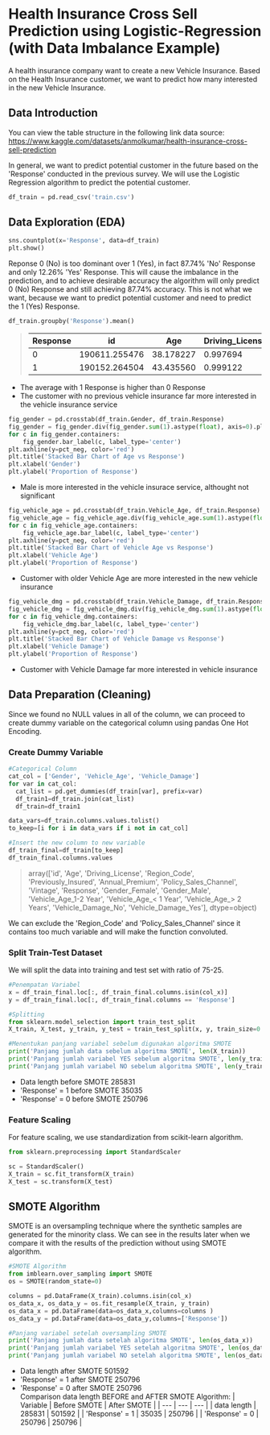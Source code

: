 # Health Insurance Cross Sell Prediction using Logistic-Regression (with Data Imbalance Example)
A health insurance company want to create a new Vehicle Insurance. Based on the Health Insurance customer, we want to predict how many interested in the new Vehicle Insurance.

## Data Introduction
You can view the table structure in the following link
data source: https://www.kaggle.com/datasets/anmolkumar/health-insurance-cross-sell-prediction

In general, we want to predict potential customer in the future based on the 'Response' conducted in the previous survey.
We will use the Logistic Regression algorithm to predict the potential customer.

```python
df_train = pd.read_csv('train.csv')
```

## Data Exploration (EDA)
```python
sns.countplot(x='Response', data=df_train)
plt.show()
```
Reponse 0 (No) is too dominant over 1 (Yes), in fact 87.74% 'No' Response and only 12.26% 'Yes' Response. This will cause the imbalance in the prediction, and to achieve desirable accuracy the algorithm will only predict 0 (No) Response and still achieving 87.74% accuracy. This is not what we want, because we want to predict potential customer and need to predict the 1 (Yes) Response.

```python
df_train.groupby('Response').mean()
```
> | Response | id |	Age |	Driving_License |	Region_Code |	Previously_Insured |	Annual_Premium |	Policy_Sales_Channel |	Vintage | 
> | --- | --- | --- | --- | --- | --- | --- | --- | --- |
> | 0 |	190611.255476 |	38.178227 |	0.997694 |	26.336544 |	0.521742 |	30419.160276 |	114.851040 |	154.380243 |
> | 1	| 190152.264504 |	43.435560 |	0.999122 |	26.762963 |	0.003383 |	31604.092742 |	91.869086 |	154.112246 |
 - The average with 1 Response is higher than 0 Response
 - The customer with no previous vehicle insurance far more interested in the vehicle insurance service

```python
fig_gender = pd.crosstab(df_train.Gender, df_train.Response)
fig_gender = fig_gender.div(fig_gender.sum(1).astype(float), axis=0).plot(kind='bar', stacked=True)
for c in fig_gender.containers:
    fig_gender.bar_label(c, label_type='center')
plt.axhline(y=pct_neg, color='red')
plt.title('Stacked Bar Chart of Age vs Response')
plt.xlabel('Gender')
plt.ylabel('Proportion of Response')
```
  - Male is more interested in the vehicle insurace service, althought not significant

```python
fig_vehicle_age = pd.crosstab(df_train.Vehicle_Age, df_train.Response)
fig_vehicle_age = fig_vehicle_age.div(fig_vehicle_age.sum(1).astype(float), axis=0).plot(kind='bar', stacked=True)
for c in fig_vehicle_age.containers:
    fig_vehicle_age.bar_label(c, label_type='center')
plt.axhline(y=pct_neg, color='red')
plt.title('Stacked Bar Chart of Vehicle Age vs Response')
plt.xlabel('Vehicle Age')
plt.ylabel('Proportion of Response')
```
  - Customer with older Vehicle Age are more interested in the new vehicle insurance

```python
fig_vehicle_dmg = pd.crosstab(df_train.Vehicle_Damage, df_train.Response)
fig_vehicle_dmg = fig_vehicle_dmg.div(fig_vehicle_dmg.sum(1).astype(float), axis=0).plot(kind='bar', stacked=True)
for c in fig_vehicle_dmg.containers:
    fig_vehicle_dmg.bar_label(c, label_type='center')
plt.axhline(y=pct_neg, color='red')
plt.title('Stacked Bar Chart of Vehicle Damage vs Response')
plt.xlabel('Vehicle Damage')
plt.ylabel('Proportion of Response')
```
  - Customer with Vehicle Damage far more interested in vehicle insurance

## Data Preparation (Cleaning)
Since we found no NULL values in all of the column, we can proceed to create dummy variable on the categorical column using pandas One Hot Encoding.
### Create Dummy Variable
```python
#Categorical Column
cat_col = ['Gender', 'Vehicle_Age', 'Vehicle_Damage']
for var in cat_col:
  cat_list = pd.get_dummies(df_train[var], prefix=var)
  df_train1=df_train.join(cat_list)
  df_train=df_train1

data_vars=df_train.columns.values.tolist()
to_keep=[i for i in data_vars if i not in cat_col]

#Insert the new column to new variable
df_train_final=df_train[to_keep]
df_train_final.columns.values
```
> array(['id', 'Age', 'Driving_License', 'Region_Code',
       'Previously_Insured', 'Annual_Premium', 'Policy_Sales_Channel',
       'Vintage', 'Response', 'Gender_Female', 'Gender_Male',
       'Vehicle_Age_1-2 Year', 'Vehicle_Age_< 1 Year',
       'Vehicle_Age_> 2 Years', 'Vehicle_Damage_No', 'Vehicle_Damage_Yes'],
      dtype=object)
 
 We can exclude the 'Region_Code' and 'Policy_Sales_Channel' since it contains too much variable and will make the function convoluted.
 
 ### Split Train-Test Dataset
 We will split the data into training and test set with ratio of 75-25.
 ```python
#Penempatan Variabel
x = df_train_final.loc[:, df_train_final.columns.isin(col_x)]
y = df_train_final.loc[:, df_train_final.columns == 'Response']

#Splitting
from sklearn.model_selection import train_test_split
X_train, X_test, y_train, y_test = train_test_split(x, y, train_size=0.75, test_size=0.25, random_state=0)

#Menentukan panjang variabel sebelum digunakan algoritma SMOTE
print('Panjang jumlah data sebelum algoritma SMOTE', len(X_train))
print('Panjang jumlah variabel YES sebelum algoritma SMOTE', len(y_train[y_train['Response']==1]))
print('Panjang jumlah variabel NO sebelum algoritma SMOTE', len(y_train[y_train['Response']==0]))
```
- Data length before SMOTE 285831
- 'Response' = 1 before SMOTE 35035
- 'Response' = 0 before SMOTE 250796

### Feature Scaling
For feature scaling, we use standardization from scikit-learn algorithm.
```python
from sklearn.preprocessing import StandardScaler

sc = StandardScaler()
X_train = sc.fit_transform(X_train)
X_test = sc.transform(X_test)
```

## SMOTE Algorithm
SMOTE is an oversampling technique where the synthetic samples are generated for the minority class. We can see in the results later when we compare it with
the results of the prediction without using SMOTE algorithm.
```python
#SMOTE Algorithm
from imblearn.over_sampling import SMOTE
os = SMOTE(random_state=0)

columns = pd.DataFrame(X_train).columns.isin(col_x)
os_data_x, os_data_y = os.fit_resample(X_train, y_train)
os_data_x = pd.DataFrame(data=os_data_x,columns=columns )
os_data_y = pd.DataFrame(data=os_data_y,columns=['Response'])

#Panjang variabel setelah oversampling SMOTE
print('Panjang jumlah data setelah algoritma SMOTE', len(os_data_x))
print('Panjang jumlah variabel YES setelah algoritma SMOTE', len(os_data_y[os_data_y['Response']==1]))
print('Panjang jumlah variabel NO setelah algoritma SMOTE', len(os_data_y[os_data_y['Response']==0]))
```
- Data length after SMOTE 501592
- 'Response' = 1 after SMOTE 250796
- 'Response' = 0 after SMOTE 250796
\
Comparison data length BEFORE and AFTER SMOTE Algorithm:
| Variable | Before SMOTE | After SMOTE |
| --- | --- | --- |
| data length | 285831 | 501592 |
| 'Response' = 1 | 35035 | 250796 |
| 'Response' = 0 | 250796 | 250796 |
